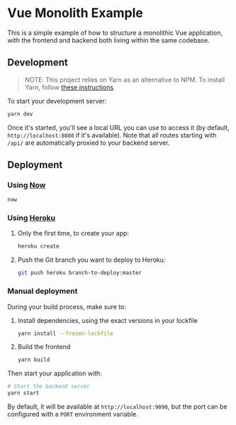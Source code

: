 # Vue Monolith Example

This is a simple example of how to structure a monolithic Vue application, with the frontend and backend both living within the same codebase.

## Development

> NOTE: This project relies on Yarn as an alternative to NPM. To install Yarn, follow [these instructions](https://yarnpkg.com/lang/en/docs/install).

To start your development server:

```bash
yarn dev
```

Once it's started, you'll see a local URL you can use to access it (by default, `http://localhost:8080` if it's available). Note that all routes starting with `/api/` are automatically proxied to your backend server.

## Deployment

### Using [Now](https://zeit.co/now)

```bash
now
```

### Using [Heroku](https://www.heroku.com/)

1.  Only the first time, to create your app:

    ```bash
    heroku create
    ```

1.  Push the Git branch you want to deploy to Heroku:

    ```bash
    git push heroku branch-to-deploy:master
    ```

### Manual deployment

During your build process, make sure to:

1.  Install dependencies, using the exact versions in your lockfile

    ```bash
    yarn install --frozen-lockfile
    ```

2.  Build the frontend

    ```bash
    yarn build
    ```

Then start your application with:

```bash
# Start the backend server
yarn start
```

By default, it will be available at `http://localhost:9090`, but the port can be configured with a `PORT` environment variable.
